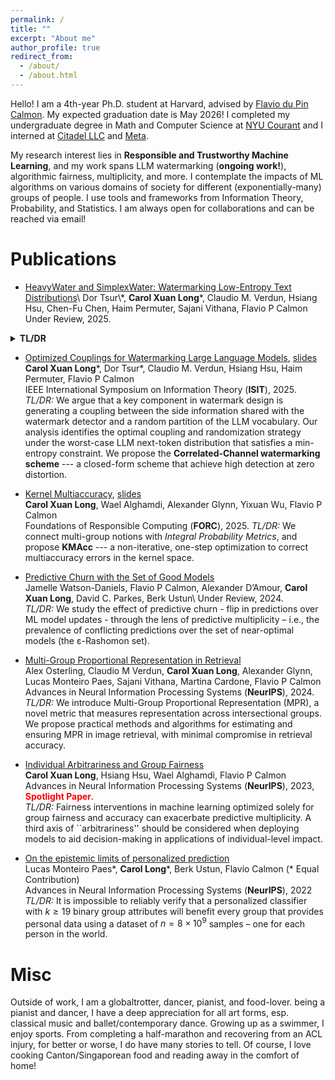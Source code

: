 ```yaml
---
permalink: /
title: ""
excerpt: "About me"
author_profile: true
redirect_from: 
  - /about/
  - /about.html
---
```

Hello! I am a 4th-year Ph.D. student at Harvard, advised by [Flavio du Pin Calmon](http://people.seas.harvard.edu/~flavio/). My expected graduation date is May 2026! I completed my undergraduate degree in Math and Computer Science at [NYU Courant](https://cims.nyu.edu/dynamic/) and I interned at [Citadel LLC](https://www.citadel.com) and [Meta](https://about.meta.com). 

My research interest lies in **Responsible and Trustworthy Machine Learning**, and my work spans LLM watermarking (**ongoing work!**), algorithmic fairness, multiplicity, and more. I contemplate the impacts of ML algorithms on various domains of society for different (exponentially-many) groups of people. I use tools and frameworks from Information Theory, Probability, and Statistics. 
I am always open for collaborations and can be reached via email!

# Publications 
- [HeavyWater and SimplexWater: Watermarking Low-Entropy Text Distributions](https://arxiv.org/pdf/2506.06409?)\
Dor Tsur\*, **Carol Xuan Long**\*, Claudio M. Verdun, Hsiang Hsu, Chen-Fu Chen, Haim Permuter, Sajani Vithana, Flavio P Calmon\
Under Review, 2025.
<details><summary><strong>TL/DR</strong></summary>
<p>Our goal is to design watermarks that optimally use side information to maximize detection accuracy and minmize distortion of generated text. We propose two watermarks HeavyWater and SimplexWater that achieve SOTA performance. Our theoretical analysis also reveals surprising new connections between LLM watermarking and coding theory.</p>
</details>

- [Optimized Couplings for Watermarking Large Language Models](https://openreview.net/pdf?id=Lnij8CaFFO), [slides](https://drive.google.com/file/d/1saeZGgbkPrfPqT27g1ZuH94EyA5nYcwK/view?usp=sharing)\
**Carol Xuan Long**\*, Dor Tsur\*, Claudio M. Verdun, Hsiang Hsu, Haim Permuter, Flavio P Calmon\
IEEE International Symposium on Information Theory (**ISIT**), 2025.
*TL/DR:* We argue that a key component in watermark design is generating a coupling between the side information shared with the watermark detector and a random partition of the LLM vocabulary. Our analysis identifies the optimal coupling and randomization strategy under the worst-case LLM next-token distribution that satisfies a min-entropy constraint. We propose the **Correlated-Channel watermarking scheme** --- a closed-form scheme that achieve high detection at zero distortion.

- [Kernel Multiaccuracy](https://drops.dagstuhl.de/storage/00lipics/lipics-vol329-forc2025/LIPIcs.FORC.2025.7/LIPIcs.FORC.2025.7.pdf), [slides](https://drive.google.com/file/d/10pvZUYim2P6dt-fN83yG5ugle4DBKDMT/view?usp=sharing)\
**Carol Xuan Long**, Wael Alghamdi, Alexander Glynn, Yixuan Wu, Flavio P Calmon\
Foundations of Responsible Computing (**FORC**), 2025.
*TL/DR:* We connect multi-group notions with *Integral Probability Metrics*, and propose **KMAcc** --- a non-iterative, one-step optimization to correct multiaccuracy errors in the kernel space.

- [Predictive Churn with the Set of Good Models](https://arxiv.org/pdf/2402.07745)\
Jamelle Watson-Daniels, Flavio P Calmon, Alexander D’Amour, **Carol Xuan Long**, David C. Parkes, Berk Ustun\ 
Under Review, 2024.\
*TL/DR:* We study the effect of predictive churn - flip in predictions over ML model updates - through the lens of predictive multiplicity – i.e., the prevalence of conflicting predictions over the set of near-optimal models (the ε-Rashomon set). 

- [Multi-Group Proportional Representation in Retrieval](https://openreview.net/pdf?id=BRZYhVHvSg)\
Alex Osterling, Claudio M Verdun, **Carol Xuan Long**, Alexander Glynn, Lucas Monteiro Paes, Sajani Vithana, Martina Cardone, Flavio P Calmon\
Advances in Neural Information Processing Systems (**NeurIPS**), 2024.\
*TL/DR:* We introduce Multi-Group Proportional Representation (MPR), a novel metric that measures representation across intersectional groups. We propose practical methods and algorithms for estimating and ensuring MPR in image retrieval, with minimal compromise in retrieval accuracy. 

- [Individual Arbitrariness and Group Fairness](https://openreview.net/pdf?id=nzkWhoXUpv)\
**Carol Xuan Long**, Hsiang Hsu, Wael Alghamdi, Flavio P Calmon\
Advances in Neural Information Processing Systems (**NeurIPS**), 2023, <span style="color:red">**Spotlight Paper**</span>.\
*TL/DR:* Fairness interventions in machine learning optimized solely for group fairness and accuracy can exacerbate predictive multiplicity. A third axis of ``arbitrariness'' should be considered when deploying models to aid decision-making in applications of individual-level impact. 

<!-- <pre><code>
@inproceedings{long2023individual,
  title={Individual Arbitrariness and Group Fairness},
  author={Long, Carol Xuan and Hsu, Hsiang and Alghamdi, Wael and Calmon, Flavio},
  booktitle={Thirty-seventh Conference on Neural Information Processing Systems},
  year={2023}
}</code></pre> -->

- [On the epistemic limits of personalized prediction](https://scholar.google.com/citations?view_op=view_citation&hl=en&user=DGQASc8AAAAJ&citation_for_view=DGQASc8AAAAJ:d1gkVwhDpl0C)\
Lucas Monteiro Paes\*, **Carol Long**\*, Berk Ustun, Flavio Calmon (* Equal Contribution)\
Advances in Neural Information Processing Systems (**NeurIPS**), 2022\
*TL/DR:* It is impossible to reliably verify that a personalized classifier with $k \geq 19$ binary group attributes will benefit every group that provides personal data using a dataset of $n = 8 × 10^9$ samples – one for each person in the world.

<!-- <pre><code>
@article{monteiro2022epistemic,
  title={On the epistemic limits of personalized prediction},
  author={Monteiro Paes, Lucas and Long, Carol and Ustun, Berk and Calmon, Flavio},
  journal={Advances in Neural Information Processing Systems},
  volume={35},
  pages={1979--1991},
  year={2022}
}</code></pre> -->

# Misc
Outside of work, I am a globaltrotter, dancer, pianist, and food-lover. being a pianist and dancer, I have a deep appreciation for all art forms, esp. classical music and ballet/contemporary dance. Growing up as a swimmer, I enjoy sports. From completing a half-marathon and recovering from an ACL injury, for better or worse, I do have many stories to tell. Of course, I love cooking Canton/Singaporean food and reading away in the comfort of home! 